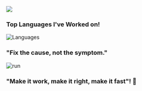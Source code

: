 <img src="https://github-readme-stats.vercel.app/api?username=shatabdichakraborty&&show_icons=true&title_color=ffffff&icon_color=bb2acf&text_color=daf7dc&bg_color=151515">

### Top Languages I've Worked on!

![Languages](https://github-readme-stats.anuraghazra1.vercel.app/api/top-langs/?username=shatabdichakraborty&layout=compact&theme=chartreuse-dark)

### "Fix the cause, not the symptom."

![run](https://media0.giphy.com/media/WfwzZpfH8Ejra/giphy.gif)

### "Make it work, make it right, make it fast"! 👋
